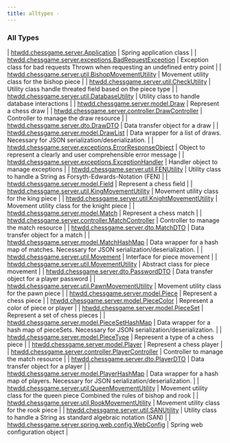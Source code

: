 ```yaml
---
title: alltypes - 
---
```


### All Types

| [htwdd.chessgame.server.Application](../htwdd.chessgame.server/-application/index.html) | Spring application class |
| [htwdd.chessgame.server.exceptions.BadRequestException](../htwdd.chessgame.server.exceptions/-bad-request-exception/index.html) | Exception class for bad requests Thrown when requesting an undefined entry point |
| [htwdd.chessgame.server.util.BishopMovementUtility](../htwdd.chessgame.server.util/-bishop-movement-utility/index.html) | Movement utility class for the bishop piece |
| [htwdd.chessgame.server.util.CheckUtility](../htwdd.chessgame.server.util/-check-utility/index.html) | Utility class handle threated field based on the piece type |
| [htwdd.chessgame.server.util.DatabaseUtility](../htwdd.chessgame.server.util/-database-utility/index.html) | Utility class to handle database interactions |
| [htwdd.chessgame.server.model.Draw](../htwdd.chessgame.server.model/-draw/index.html) | Represent a chess draw |
| [htwdd.chessgame.server.controller.DrawController](../htwdd.chessgame.server.controller/-draw-controller/index.html) | Controller to manage the draw resource |
| [htwdd.chessgame.server.dto.DrawDTO](../htwdd.chessgame.server.dto/-draw-d-t-o/index.html) | Data transfer object for a draw |
| [htwdd.chessgame.server.model.DrawList](../htwdd.chessgame.server.model/-draw-list/index.html) | Data wrapper for a list of draws. Necessary for JSON serialization/deserialization. |
| [htwdd.chessgame.server.exceptions.ErrorResponseObject](../htwdd.chessgame.server.exceptions/-error-response-object/index.html) | Object to represent a clearly and user comprehensible error message |
| [htwdd.chessgame.server.exceptions.ExceptionHandler](../htwdd.chessgame.server.exceptions/-exception-handler/index.html) | Handler object to manage exceptions |
| [htwdd.chessgame.server.util.FENUtility](../htwdd.chessgame.server.util/-f-e-n-utility/index.html) | Utility class to handle a String as Forsyth-Edwards-Notation (FEN) |
| [htwdd.chessgame.server.model.Field](../htwdd.chessgame.server.model/-field/index.html) | Represent a chess field |
| [htwdd.chessgame.server.util.KingMovementUtility](../htwdd.chessgame.server.util/-king-movement-utility/index.html) | Movement utility class for the king piece |
| [htwdd.chessgame.server.util.KnightMovementUtility](../htwdd.chessgame.server.util/-knight-movement-utility/index.html) | Movement utility class for the knight piece |
| [htwdd.chessgame.server.model.Match](../htwdd.chessgame.server.model/-match/index.html) | Represent a chess match |
| [htwdd.chessgame.server.controller.MatchController](../htwdd.chessgame.server.controller/-match-controller/index.html) | Controller to manage the match resource |
| [htwdd.chessgame.server.dto.MatchDTO](../htwdd.chessgame.server.dto/-match-d-t-o/index.html) | Data transfer object for a match |
| [htwdd.chessgame.server.model.MatchHashMap](../htwdd.chessgame.server.model/-match-hash-map/index.html) | Data wrapper for a hash map of matches. Necessary for JSON serialization/deserialization. |
| [htwdd.chessgame.server.util.Movement](../htwdd.chessgame.server.util/-movement/index.html) | Interface for piece movement |
| [htwdd.chessgame.server.util.MovementUtility](../htwdd.chessgame.server.util/-movement-utility/index.html) | Abstract class for piece movement |
| [htwdd.chessgame.server.dto.PasswordDTO](../htwdd.chessgame.server.dto/-password-d-t-o/index.html) | Data transfer object for a player password |
| [htwdd.chessgame.server.util.PawnMovementUtility](../htwdd.chessgame.server.util/-pawn-movement-utility/index.html) | Movement utility class for the pawn piece |
| [htwdd.chessgame.server.model.Piece](../htwdd.chessgame.server.model/-piece/index.html) | Represent a chess piece |
| [htwdd.chessgame.server.model.PieceColor](../htwdd.chessgame.server.model/-piece-color/index.html) | Represent a color of piece or player |
| [htwdd.chessgame.server.model.PieceSet](../htwdd.chessgame.server.model/-piece-set/index.html) | Represent a set of chess pieces |
| [htwdd.chessgame.server.model.PieceSetHashMap](../htwdd.chessgame.server.model/-piece-set-hash-map/index.html) | Data wrapper for a hash map of pieceSets. Necessary for JSON serialization/deserialization. |
| [htwdd.chessgame.server.model.PieceType](../htwdd.chessgame.server.model/-piece-type/index.html) | Represent a type of a chess piece |
| [htwdd.chessgame.server.model.Player](../htwdd.chessgame.server.model/-player/index.html) | Represent a chess player |
| [htwdd.chessgame.server.controller.PlayerController](../htwdd.chessgame.server.controller/-player-controller/index.html) | Controller to manage the match resource |
| [htwdd.chessgame.server.dto.PlayerDTO](../htwdd.chessgame.server.dto/-player-d-t-o/index.html) | Data transfer object for a player |
| [htwdd.chessgame.server.model.PlayerHashMap](../htwdd.chessgame.server.model/-player-hash-map/index.html) | Data wrapper for a hash map of players. Necessary for JSON serialization/deserialization. |
| [htwdd.chessgame.server.util.QueenMovementUtility](../htwdd.chessgame.server.util/-queen-movement-utility/index.html) | Movement utility class for the queen piece Combined the rules of bishop and rook |
| [htwdd.chessgame.server.util.RookMovementUtility](../htwdd.chessgame.server.util/-rook-movement-utility/index.html) | Movement utility class for the rook piece |
| [htwdd.chessgame.server.util.SANUtility](../htwdd.chessgame.server.util/-s-a-n-utility/index.html) | Utility class to handle a String as standard algebraic notation (SAN) |
| [htwdd.chessgame.server.spring.web.config.WebConfig](../htwdd.chessgame.server.spring.web.config/-web-config/index.html) | Spring web configuration object |

